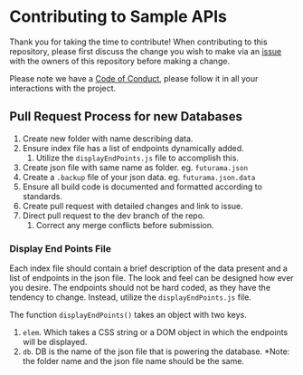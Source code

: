 # Contributing to Sample APIs

Thank you for taking the time to contribute! When contributing to this repository, please first discuss the change you wish to make via an [issue](https://github.com/jermbo/SampleAPIs/issues) with the owners of this repository before making a change.

Please note we have a [Code of Conduct](https://github.com/jermbo/SampleAPIs/blob/master/CODE-OF-CONDUCT.md), please follow it in all your interactions with the project.

## Pull Request Process for new Databases

1.  Create new folder with name describing data.
2.  Ensure index file has a list of endpoints dynamically added.
    1.  Utilize the `displayEndPoints.js` file to accomplish this.
3.  Create json file with same name as folder. eg. `futurama.json`
4.  Create a `.backup` file of your json data. eg. `futurama.json.data`
5.  Ensure all build code is documented and formatted according to standards.
6.  Create pull request with detailed changes and link to issue.
7.  Direct pull request to the dev branch of the repo.
    1.  Correct any merge conflicts before submission.

### Display End Points File

Each index file should contain a brief description of the data present and a list of endpoints in the json file. The look and feel can be designed how ever you desire. The endpoints should not be hard coded, as they have the tendency to change. Instead, utilize the `displayEndPoints.js` file.

The function `displayEndPoints()` takes an object with two keys.

1.  `elem`. Which takes a CSS string or a DOM object in which the endpoints will be displayed.
2.  `db`. DB is the name of the json file that is powering the database. \*Note: the folder name and the json file name should be the same.
